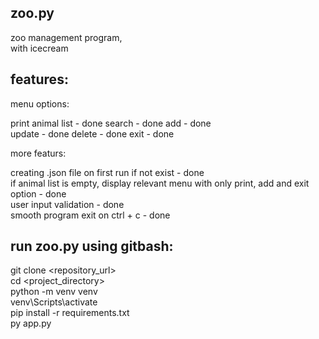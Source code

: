 ## zoo.py  
zoo management program,  
with icecream

## features:

menu options:  

print animal list - done
search - done
add - done  
update - done
delete - done
exit - done

more featurs:

creating .json file on first run if not exist - done  
if animal list is empty, display relevant menu with only print, add and exit option - done  
user input validation - done  
smooth program exit on ctrl + c - done

## run zoo.py using gitbash:  

git clone <repository_url>  
cd <project_directory>  
python -m venv venv  
venv\Scripts\activate  
pip install -r requirements.txt  
py app.py 


